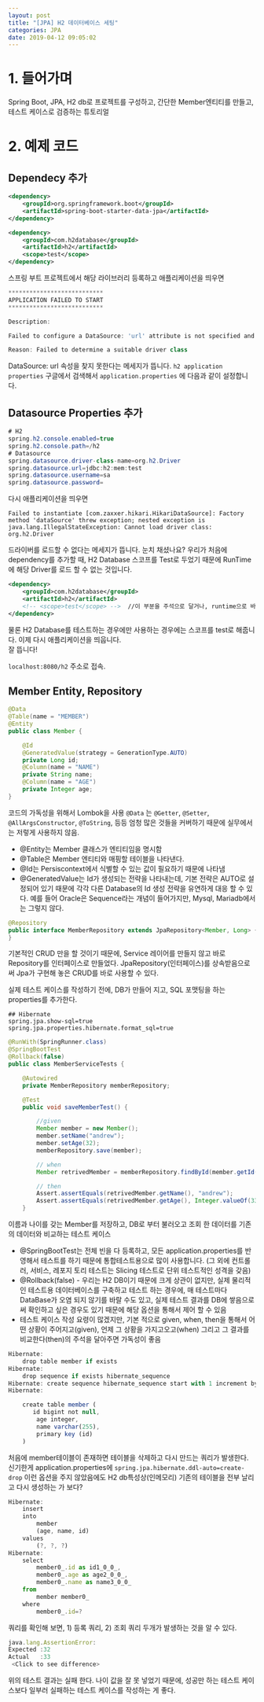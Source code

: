 ```yaml
---
layout: post
title: "[JPA] H2 데이터베이스 세팅"
categories: JPA
date: 2019-04-12 09:05:02
---
```

# 1\. 들어가며

Spring Boot, JPA, H2 db로 프로젝트를 구성하고, 간단한 Member엔티티를 만들고, 테스트 케이스로 검증하는 튜토리얼

# 2\. 예제 코드

## Dependecy 추가

```xml
<dependency>
    <groupId>org.springframework.boot</groupId>
    <artifactId>spring-boot-starter-data-jpa</artifactId>
</dependency>

<dependency>
    <groupId>com.h2database</groupId>
    <artifactId>h2</artifactId>
    <scope>test</scope>
</dependency>
```

스프링 부트 프로젝트에서 해당 라이브러리 등록하고 애플리케이션을 띄우면

```js
***************************
APPLICATION FAILED TO START
***************************

Description:

Failed to configure a DataSource: 'url' attribute is not specified and no embedded datasource could be configured.

Reason: Failed to determine a suitable driver class
```

DataSource: url 속성을 찾지 못한다는 메세지가 뜹니다. `h2 application properties` 구글에서 검색해서 `application.properties` 에 다음과 같이 설정합니다.

## Datasource Properties 추가

```java
# H2
spring.h2.console.enabled=true
spring.h2.console.path=/h2
# Datasource
spring.datasource.driver-class-name=org.h2.Driver
spring.datasource.url=jdbc:h2:mem:test
spring.datasource.username=sa
spring.datasource.password=
```

다시 애플리케이션을 띄우면

```
Failed to instantiate [com.zaxxer.hikari.HikariDataSource]: Factory method 'dataSource' threw exception; nested exception is java.lang.IllegalStateException: Cannot load driver class: org.h2.Driver
```

드라이버를 로드할 수 없다는 메세지가 뜹니다. 눈치 채셨나요? 우리가 처음에 dependency를 추가할 때, H2 Database 스코프를 Test로 두었기 때문에 RunTime에 해당 Driver를 로드 할 수 없는 것입니다.

```xml
<dependency>
    <groupId>com.h2database</groupId>
    <artifactId>h2</artifactId>
    <!-- <scope>test</scope> -->  //이 부분을 주석으로 달거나, runtime으로 바꿔 줍니다.
</dependency>
```

물론 H2 Database를 테스트하는 경우에만 사용하는 경우에는 스코프를 test로 해줍니다. 이제 다시 애플리케이션을 띄웁니다.  
잘 뜹니다!

`localhost:8080/h2` 주소로 접속.

## Member Entity, Repository

```java
@Data
@Table(name = "MEMBER")
@Entity
public class Member {

    @Id
    @GeneratedValue(strategy = GenerationType.AUTO)
    private Long id;
    @Column(name = "NAME")
    private String name;
    @Column(name = "AGE")
    private Integer age;
}
```

코드의 가독성을 위해서 Lombok을 사용 `@Data` 는 `@Getter`, `@Setter`, `@AllArgsConstructor`, `@ToString`, 등등 엄청 많은 것들을 커버하기 때문에 실무에서는 저렇게 사용하지 않음.

- @Entity는 Member 클래스가 엔티티임을 명시함
- @Table은 Member 엔티티와 매핑할 테이블을 나타낸다.
- @Id는 Persiscontext에서 식별할 수 있는 값이 필요하기 때문에 나타냄
- @GeneratedValue는 Id가 생성되는 전략을 나타내는데, 기본 전략은 AUTO로 설정되어 있기 때문에 각각 다른 Database의 Id 생성 전략을 유연하게 대응 할 수 있다. 예를 들어 Oracle은 Sequence라는 개념이 들어가지만, Mysql, Mariadb에서는 그렇지 않다.

```java
@Repository
public interface MemberRepository extends JpaRepository<Member, Long> {
}
```

기본적인 CRUD 만을 할 것이기 때문에, Service 레이어를 만들지 않고 바로 Repository를 인터페이스로 만들었다. JpaRepository(인터페이스)를 상속받음으로써 Jpa가 구현해 놓은 CRUD를 바로 사용할 수 있다.

실제 테스트 케이스를 작성하기 전에, DB가 만들어 지고, SQL 포맷팅을 하는 properties를 추가한다.

```
## Hibernate
spring.jpa.show-sql=true
spring.jpa.properties.hibernate.format_sql=true
```

```java
@RunWith(SpringRunner.class)
@SpringBootTest
@Rollback(false)
public class MemberServiceTests {

    @Autowired
    private MemberRepository memberRepository;

    @Test
    public void saveMemberTest() {

        //given
        Member member = new Member();
        member.setName("andrew");
        member.setAge(32);
        memberRepository.save(member);

        // when
        Member retrivedMember = memberRepository.findById(member.getId()).get();

        // then
        Assert.assertEquals(retrivedMember.getName(), "andrew");
        Assert.assertEquals(retrivedMember.getAge(), Integer.valueOf(33));
    }
```

이름과 나이를 갖는 Member를 저장하고, DB로 부터 불러오고 조회 한 데이터를 기존의 데이터와 비교하는 테스트 케이스

- @SpringBootTest는 전체 빈을 다 등록하고, 모든 application.properties를 반영해서 테스트를 하기 때문에 통합테스트용으로 많이 사용합니다. (그 외에 컨트롤러, 서비스, 레포지 토리 테스트는 Slicing 테스트로 단위 테스트적인 성격을 갖음)
- @Rollback(false) - 우리는 H2 DB이기 때문에 크게 상관이 없지만, 실제 물리적인 테스트용 데이터베이스를 구축하고 테스트 하는 경우에, 매 테스트마다 DataBase가 오염 되지 않기를 바랄 수도 있고, 실제 테스트 결과를 DB에 쌓음으로써 확인하고 싶은 경우도 있기 때문에 해당 옵션을 통해서 제어 할 수 있음
- 테스트 케이스 작성 요령이 많겠지만, 기본 적으로 given, when, then을 통해서 어떤 상황이 주어지고(given), 언제 그 상황을 가지고오고(when) 그리고 그 결과를 비교한다(then)의 주석을 달아주면 가독성이 좋음

```js
Hibernate:
    drop table member if exists
Hibernate:
    drop sequence if exists hibernate_sequence
Hibernate: create sequence hibernate_sequence start with 1 increment by 1
Hibernate:

    create table member (
       id bigint not null,
        age integer,
        name varchar(255),
        primary key (id)
    )
```

처음에 member테이블이 존재하면 테이블을 삭제하고 다시 만드는 쿼리가 발생한다. 신기한게 application.properties에 `spring.jpa.hibernate.ddl-auto=create-drop` 이런 옵션을 주지 않았음에도 H2 db특성상(인메모리) 기존의 테이블을 전부 날리고 다시 생성하는 가 보다?

```js
Hibernate:
    insert
    into
        member
        (age, name, id)
    values
        (?, ?, ?)
Hibernate:
    select
        member0_.id as id1_0_0_,
        member0_.age as age2_0_0_,
        member0_.name as name3_0_0_
    from
        member member0_
    where
        member0_.id=?

```

쿼리를 확인해 보면, 1) 등록 쿼리, 2) 조회 쿼리 두개가 발생하는 것을 알 수 있다.

```js
java.lang.AssertionError:
Expected :32
Actual   :33
 <Click to see difference>
```

위의 테스트 결과는 실패 한다. 나이 값을 잘 못 넣었기 때문에, 성공만 하는 테스트 케이스보다 일부러 실패하는 테스트 케이스를 작성하는 게 좋다.